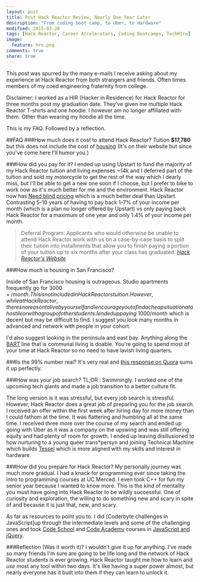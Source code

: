```yaml
---
layout: post
title: Post Hack Reactor Review, Nearly One Year Later
description: "From coding boot camp, to Uber, to Hardware"
modified: 2015-03-20
tags: [Hack Reactor, Career Accelerators, Coding Bootcamps, TechHire]
image:
  feature: hrx.png
comments: true
share: true
---
```



This post was spurred by the many e-mails I receive asking about my experience at Hack Reactor from both strangers and friends. Often times members of my coed engineering fraternity from college.

Disclaimer: I worked as a HIR (Hacker in Residence) for Hack Reactor for three months post my graduation date. They've given me multiple Hack Reactor T-shirts and one hoodie. I however am no longer affiliated with them. Other than wearing my hoodie all the time.

This is my FAQ. Followed by a reflection.

##FAQ
###How much does it cost to attend Hack Reactor?
Tuition **$17,780** but this does not include the cost of [housing](#how-much-is-housing-in-sf?)
(It's on their website but since you've come here I'll humor you.)

###How did you pay for it?
I ended up using Upstart to fund the majority of my Hack Reactor tuition and living expenses ~14k and I deferred part of the tuition and sold my motorcycle to get the rest of the way which I dearly miss, but I'll be able to get a new one soon if I choose, but I prefer to bike to work now as it's much better for me and the environment. Hack Reactor now has [Need blind pricing](http://www.hackreactor.com/blog/announcing-need-blind-admissions-for-hack-reactors-remote-beta-immersion-program) which is a much better deal than Upstart. Contrasting 5-10 years of having to pay back 1-7% of your income per month (which is a plan no longer offered by Upstart) vs only paying back Hack Reactor for a maximum of one year and only 1.4% of your income per month.

>Deferral Program: Applicants who would otherwise be unable to attend Hack Reactor work with us on a case-by-case basis to split their tuition into installments that allow you to finish paying a portion of your tuition up to six months after your class has graduated. <cite> [Hack Reactor's Website](http://www.hackreactor.com/program/#yui_3_17_2_1_1426632728607_265) <cite>


###How much is housing in San Francisco?

Inside of San Francisco housing is outrageous. Studio apartments frequently go for $3000+/month. This is not included in Hack Reactors tuition. However, while at Hack Reactor, theres no reason to live by yourself and I encourage you to find a cheap situation at a hostile or with a group of other students. I ended up paying ~$1000/month which is decent but may be difficult to find. I suggest you look many months in advanced and network with people in your cohort.

I'd also suggest looking in the peninsula and east bay. Anything along the [BART](http://www.bart.gov/schedules/bystation) line that is communal living is doable. You're going to spend most of your time at Hack Reactor so no need to have lavish living quarters.

###Is the 99% number real?
It's very real and [this response on Quora](http://www.quora.com/What-are-some-suspected-reasons-why-some-Hack-Reactor-graduates-the-2-are-unable-to-find-software-engineering-jobs-upon-graduation) sums it up perfectly.

###How was your job search?
TL;DR : Swimmingly. I worked one of the upcoming tech giants and made a job transition to a better culture fit.

The long version is it was stressful, but every job search is stressful. However, Hack Reactor does a great job of preparing you for the job search. I received an offer within the first week after hiring day for more money than I could fathom at the time. It was flattering and humbling all at the same time. I received three more over the course of my search and ended up going with Uber as it was a company on the upswing and was still offering equity and had plenty of room for growth. I ended up leaving disillusioned to how nurturing to a young queer trans*persyn and joining Technical Machine which builds [Tessel](https://tessel.io) which is more aligned with my skills and interest in hardware.

###How did you prepare for Hack Reactor?
My personally journey was much more gradual. I had a knack for programming ever since taking the intro to programming courses at UC Merced. I even took C++ for fun my senior year because I wanted to know more. This is the kind of mentality you must have going into Hack Reactor to be wildly successful. One of curiosity and exploration, the willing to do something new and scary in spite of and because it is just that, new, and scary.

As far as resources to point you to. I did [Coderbyte challenges in JavaScript]up through the intermediate levels and some of the challenging ones and took [Code School](https://www.codeschool.com/paths/javascript#jquery-basics) and [Code Academy](http://www.codecademy.com/tracks/javascript) courses in [JavaScript and jQuery](https://www.codeschool.com/paths/javascript#jquery-basics).

###Reflection (Was it worth it)?
I wouldn't give it up for anything. I've made so many friends I'm sure are going to be life long and the network of Hack Reactor students is ever growing. Hack Reactor taught me how to learn and *use* most any tool within two days. It's like having a super power almost, but nearly everyone has it built into them if they can learn to unlock it.

